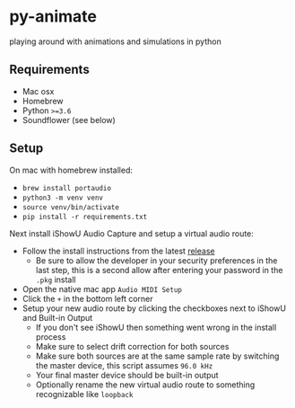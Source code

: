 # py-animate
playing around with animations and simulations in python

## Requirements
- Mac osx
- Homebrew
- Python `>=3.6`
- Soundflower (see below)


## Setup
On mac with homebrew installed:
- `brew install portaudio`
- `python3 -m venv venv`
- `source venv/bin/activate`
- `pip install -r requirements.txt`

Next install iShowU Audio Capture and setup a virtual audio route:
- Follow the install instructions from the latest [release](https://support.shinywhitebox.com/hc/en-us/articles/204161459-Installing-iShowU-Audio-Capture)
  - Be sure to allow the developer in your security preferences in the last step, this is a second allow after entering your password in the `.pkg` install
- Open the native mac app `Audio MIDI Setup`
- Click the `+` in the bottom left corner
- Setup your new audio route by clicking the checkboxes next to iShowU and Built-in Output
  - If you don't see iShowU then something went wrong in the install process
  - Make sure to select drift correction for both sources
  - Make sure both sources are at the same sample rate by switching the master device, this script assumes `96.0 kHz`
  - Your final master device should be built-in output
  - Optionally rename the new virtual audio route to something recognizable like `loopback`
  